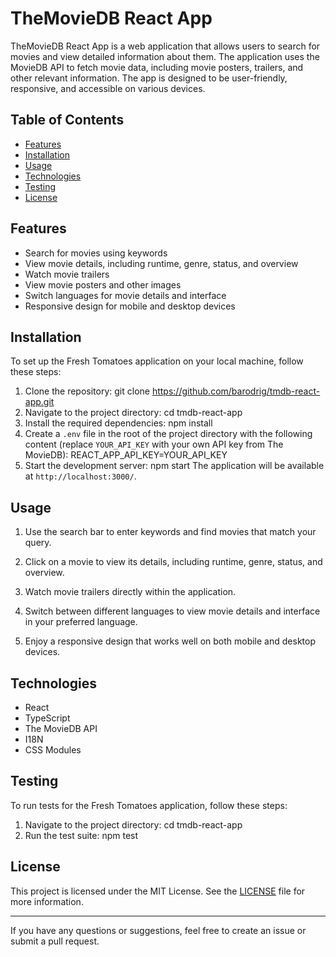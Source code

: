 # TheMovieDB React App

TheMovieDB React App is a web application that allows users to search for movies and view detailed information about them. The application uses the MovieDB API to fetch movie data, including movie posters, trailers, and other relevant information. The app is designed to be user-friendly, responsive, and accessible on various devices.

## Table of Contents

- [Features](#features)
- [Installation](#installation)
- [Usage](#usage)
- [Technologies](#technologies)
- [Testing](#testing)
- [License](#license)

## Features

- Search for movies using keywords
- View movie details, including runtime, genre, status, and overview
- Watch movie trailers
- View movie posters and other images
- Switch languages for movie details and interface
- Responsive design for mobile and desktop devices

## Installation

To set up the Fresh Tomatoes application on your local machine, follow these steps:

1. Clone the repository:
    git clone https://github.com/barodrig/tmdb-react-app.git
2. Navigate to the project directory:
    cd tmdb-react-app
3. Install the required dependencies:
    npm install
4. Create a `.env` file in the root of the project directory with the following content (replace `YOUR_API_KEY` with your own API key from The MovieDB):
    REACT_APP_API_KEY=YOUR_API_KEY
5. Start the development server:
    npm start
The application will be available at `http://localhost:3000/`.

## Usage

1. Use the search bar to enter keywords and find movies that match your query.

2. Click on a movie to view its details, including runtime, genre, status, and overview.

3. Watch movie trailers directly within the application.

4. Switch between different languages to view movie details and interface in your preferred language.

5. Enjoy a responsive design that works well on both mobile and desktop devices.

## Technologies

- React
- TypeScript
- The MovieDB API
- I18N
- CSS Modules

## Testing

To run tests for the Fresh Tomatoes application, follow these steps:

1. Navigate to the project directory:
    cd tmdb-react-app
2. Run the test suite:
    npm test


## License

This project is licensed under the MIT License. See the [LICENSE](LICENSE) file for more information.

---

If you have any questions or suggestions, feel free to create an issue or submit a pull request.